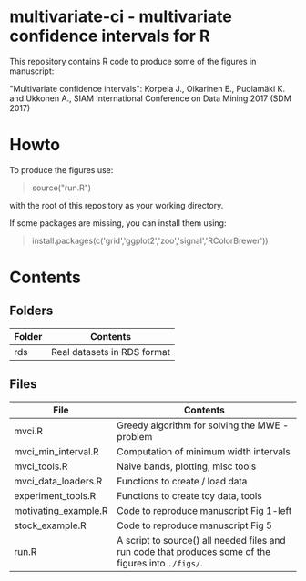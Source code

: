 # multivariate-ci - multivariate confidence intervals for R

This repository contains R code to produce some of the figures in manuscript:

"Multivariate confidence intervals": Korpela J., Oikarinen E., Puolamäki K. and Ukkonen A., SIAM International Conference on Data Mining 2017 (SDM 2017)

# Howto
To produce the figures use:
> source("run.R")

with the root of this repository as your working directory.

If some packages are missing, you can install them using:
> install.packages(c('grid','ggplot2','zoo','signal','RColorBrewer'))

# Contents

## Folders
Folder | Contents
------------ | -------------
rds | Real datasets in RDS format

## Files

File | Contents
------------ | -------------
mvci.R | Greedy algorithm for solving the MWE -problem
mvci_min_interval.R | Computation of minimum width intervals
mvci_tools.R | Naive bands, plotting, misc tools
mvci_data_loaders.R | Functions to create / load data
experiment_tools.R | Functions to create toy data, tools
motivating_example.R | Code to reproduce manuscript Fig 1-left
stock_example.R | Code to reproduce manuscript Fig 5
run.R | A script to source() all needed files and run code that produces some of the figures into `./figs/`.
